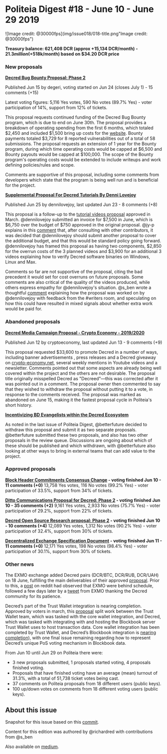 # Politeia Digest #18 - June 10 - June 29 2019

![Image credit: @30000fps](img/issue018/018-title.png"Image credit: @30000fps")

**Treasury balance: 621,408 DCR (approx +15,134 DCR/month) - $21.3 million (+$518k/month) based on $34.20 DCR price**

### New proposals

**[Decred Bug Bounty Proposal: Phase 2](https://proposals.decred.org/proposals/073694ed82d34b2bfff51e35220e8052ad4060899b23bc25791a9383375cae70)**

Published Jun 15 by degeri, voting started on Jun 24 (closes July 1) - 15 comments (+15)

Latest voting figures: 5,116 Yes votes, 590 No votes (89.7% Yes) - voter participation of 14%, support from 12% of tickets.

This proposal requests continued funding of the Decred Bug Bounty program, which is due to end on June 30th. The proposal provides a breakdown of operating spending from the first 6 months, which totaled $2,450 and included $1,500 bring up costs for the [website](https://bounty.decred.org). Bounty payments totaled $3,729 for 8 reported vulnerabilities out of a total of 58 submissions. The proposal requests an extension of 1 year for the Bounty program, during which time operating costs would be capped at $6,500 and Bounty payouts would be capped at $100,000. The scope of the Bounty program's operating costs would be extended to include writeups and work defining policies/rules and scope.

Comments are supportive of this proposal, including some comments from developers which state that the program is being well run and is beneficial for the project.

**[Supplemental Proposal For Decred Tutorials By Denni Lovejoy](https://proposals.decred.org/proposals/d8d7ff7ad138ed322422aaa4d2a3e1c61f296ae56a2c2316cc5ecd10cf8dd8bd)**

Published Jun 25 by dennilovejoy, last updated Jun 23 - 8 comments (+8)

This proposal is a follow-up to the [tutorial videos proposal](https://proposals.decred.org/proposals/a3def199af812b796887f4eae22e11e45f112b50c2e17252c60ed190933ec14f) approved in March. @dennilovejoy submitted an invoice for $7,500 in June, which is $6,750 over the budget of $750 approved in the original proposal. @jy-p explains in this [comment](https://proposals.decred.org/proposals/d8d7ff7ad138ed322422aaa4d2a3e1c61f296ae56a2c2316cc5ecd10cf8dd8bd/comments/2) that, after consulting with other contributors, it was decided that @dennilovejoy should submit another proposal to cover the additional budget, and that this would be standard policy going forward. @dennilovejoy has framed this proposal as having two components, $2,850 for the overrun costs of the 3 planned videos and $3,900 for an additional 3 videos explaining how to verify Decred software binaries on Windows, Linux and Max. 

Comments so far are not supportive of the proposal, citing the bad precedent it would set for cost overruns on future proposals. Some comments are also critical of the quality of the videos produced, while others express empathy for @dennilovejoy's situation. @s_ben wrote a thoughtful [comment](https://proposals.decred.org/proposals/d8d7ff7ad138ed322422aaa4d2a3e1c61f296ae56a2c2316cc5ecd10cf8dd8bd/comments/7) explaining how the proposal was worked on by @dennilovejoy with feedback from the #writers room, and speculating on how this could have resulted in mixed signals about whether extra work would be paid for.

### Abandoned proposals

[**Decred  Media Campaign Proposal - Crypto Economy - 2019/2020**](https://proposals.decred.org/proposals/1a367dcb91b55c60ad5fd038b219201154fcab965edd7a4639f157e409b1f4bf)

Published Jun 12 by cryptoeconomy, last updated Jun 13 - 9 comments (+9)

This proposal requested $33,600 to promote Decred in a number of ways, including banner advertisements , press releases and a Decred giveaway on [crypto-economy.net](https://www.crypto-economy.net), several weekly mentions in Youtube videos and a newsletter. Comments pointed out that some aspects are already being well covered within the project and the others are not desirable. The proposal title originally misspelled Decred as "Decreed"&mdash;this was corrected after it was pointed out in a comment. The proposal owner then commented to say that they wished to withdraw the proposal without putting it to a vote, in response to the comments received. The proposal was marked as abandoned on June 15, making it the fastest proposal cycle in Politeia's short history.

[**Incentivizing BD Evangelists within the Decred Ecosystem**](https://proposals.decred.org/proposals/cb446a469987d6603d93f442ef0d4e45bacbea47a72b5ce89f9c3cac3868d627)

As noted in the last issue of Politeia Digest, @betterfuture decided to withdraw this proposal and submit it as two separate proposals. @betterfuture submitted these two proposals, and also has two other proposals in the review queue. Discussions are ongoing about which of these should be published and which withdrawn, with @betterfuture also looking at other ways to bring in external teams that can add value to the project. 

### Approved proposals

**[Block Header Commitments Consensus Change](https://proposals.decred.org/proposals/0a1ff846ec271184ea4e3a921a3ccd8d478f69948b984445ee1852f272d54c58) - voting finished Jun 10 - 11 comments (+0)**
13,758 Yes votes, 116 No votes (99.2% Yes) - voter participation of 33.5%, support from 34% of tickets.

**[Ditto Communications Proposal for Decred: Phase 2](https://proposals.decred.org/proposals/52ea110ea061c72d3b31ed2f5635720b212ce5e3eaddf868d60f53a3d18b8c04) - voting finished Jun 10 - 35 comments (+2)**
9,161 Yes votes, 2,933 No votes (75.7% Yes) - voter participation of 29.2%, support from 22% of tickets.

**[Decred Open Source Research proposal: Phase 2](https://proposals.decred.org/proposals/67de0e901143400ae2f247391c4d5028719ffea8308fbc5854745ad859fb993f) - voting finished Jun 10 - 10 comments (+4)**
12,089 Yes votes, 1,312 No votes (90.2% Yes) - voter participation of 32.4%, support from 30% of tickets.

**[Decentralized Exchange Specification Document](https://proposals.decred.org/proposals/a4f2a91c8589b2e5a955798d6c0f4f77f2eec13b62063c5f4102c21913dcaf32) - voting finished Jun 11 - 11 comments (+0)**
12,171 Yes votes, 198 No votes (98.4% Yes) - voter participation of 30.1%, support from 30% of tickets.

### Other news

The EXMO exchange added Decred pairs (DCR/BTC, DCR/RUB, DCR/UAH) on 18 June, fulfilling the main deliverables of their approved [proposal](https://proposals.decred.org/proposals/950e8149e594b01c010c1199233ab11e82c9da39174ba375d286dc72bb0a54d7). Prior to this, a [post](https://www.reddit.com/r/decred/comments/bx00fu/so_about_the_exmo_exchange/) on reddit had observed that EXMO were behind schedule, followed a few days later by a [tweet](https://twitter.com/Exmo_Com/status/1138020825137930240) from EXMO thanking the Decred community for its patience.

Decred’s part of the Trust Wallet integration is nearing completion. Approved by voters in march, this [proposal](https://proposals.decred.org/proposals/2ababdea7da2b3d8312a773d477272135a883ed772ba99cdf31eddb5f261d571) split work between the Trust Wallet team, which was tasked with the core wallet integration, and Decred, which was tasked with integrating with and hosting the Blockbook server Trust Wallet uses to host transaction data. Core wallet integration has been completed by Trust Wallet, and Decred’s Blockbook integration is [nearing completion](https://github.com/trezor/blockbook/pull/216)), with one final issue remaining regarding how to represent Decred’s unique PoS voting mechanism in Blockbook data.

From Jun 10 until Jun 29 on Politeia there were:

- 3 new proposals submitted, 1 proposals started voting, 4 proposals finished voting.
- Proposals that have finished voting have an average (mean) turnout of 31.3%, with a total of 51,738 ticket votes being cast.
- 37 comments on Politeia proposals from 18 different users (public keys).
- 100  up/down votes on comments from  18  different voting users (public keys).

## About this issue

Snapshot for this issue based on this [commit](https://github.com/decred-proposals/mainnet/commit/798bfded40ea3798a5a668ea6acacdea068939a6).

Content for this edition was authored by @richardred with contributions from @s_ben

Also available on [medium](https://medium.com/@richardred/issue-18-june-10-june-29-97d140569ad0).

